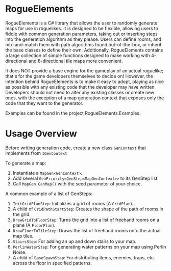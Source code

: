 # RogueElements #


RogueElements is a C# library that allows the user to randomly generate maps for use in roguelikes.  It is designed to be flexible, allowing users to fiddle with common generation parameters, taking out or inserting steps into the generation algorithm as they please.  Users can define rooms, and mix-and-match them with path algorithms found out-of-the-box, or inherit the base classes to define their own.  Additionally, RogueElements contains a large collection of simple functions designed to make working with 4-directional and 8-directional tile maps more convenient.

It does NOT provide a base engine for the gameplay of an actual roguelike; that's for the game developers themselves to decide on!  However, the intention behind RogueElements is to make it easy to adopt, playing as nice as possible with any existing code that the developer may have written.  Developers should not need to alter any existing classes or create new ones, with the exception of a map generation context that exposes only the code that they want to the generator.

Examples can be found in the project RogueElements.Examples.



# Usage Overview #


Before writing generation code, create a new class `GenContext` that implements from `IGenContext`

To generate a map:
1. Instantiate a `MapGen<GenContext>`.
2. Add several `GenPriority<GenStep<MapGenContext>>` to its GenStep list.
3. Call `MapGen.GenMap()` with the seed parameter of your choice.


A common example of a list of GenSteps:
1. `InitGridPlanStep`: Initializes a grid of rooms (A `GridPlan`).
2. A child of `GridPathStartStep`: Creates the shape of the path of rooms in the grid.
3. `DrawGridToFloorStep`: Turns the grid into a list of freehand rooms on a plane (A `FloorPlan`).
4. `DrawFloorToTileStep`: Draws the list of freehand rooms onto the actual map tiles.
5. `StairsStep`: For adding an up and down stairs to your map.
6. `PerlinWaterStep`: For generating water patterns on your map using Perlin Noise.
7. A child of `BaseSpawnStep`: For distributing items, enemies, traps, etc. across the floor in specified patterns.
